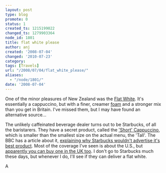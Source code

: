```yaml
---
layout: post
type: blog
promote: 0
status: 1
created_ts: 1215199022
changed_ts: 1279903364
node_id: 1801
title: flat white please
author: anj
created: '2008-07-04'
changed: '2010-07-23'
category:
tags: [Travels]
url: "/2008/07/04/flat_white_please/"
aliases:
  - "/node/1801/"
date: '2008-07-04'
---
```

One of the minor pleasures of New Zealand was the [Flat White](http://en.wikipedia.org/wiki/Flat_white).  It's essentially a cappuccino, but with a finer, creamer [foam](http://en.wikipedia.org/wiki/Microfoam) and a stronger mix than you get in Britain. I've missed them, but I may have found an alternative source...
<!--break-->
The unlikely caffeinated beverage dealer turns out to be Starbucks, of all the baristarers. They have a secret product, called the ['Short' Cappuccino](http://www.slate.com/id/2133754/), which is smaller than the smallest size on the actual menu, the 'Tall'. The BBC has a article about it, [explaining why Starbucks wouldn't advertise it's best product](http://news.bbc.co.uk/1/hi/business/5274352.stm).  Most of the coverage I've seen is about the U.S., but [apparently you can buy one in the UK too](http://nick.recoil.org/2007/7/11/starbucks-short-cappuccino).  I don't go to Starbucks much these days, but whenever I do, I'll see if they can deliver a flat white.

A

